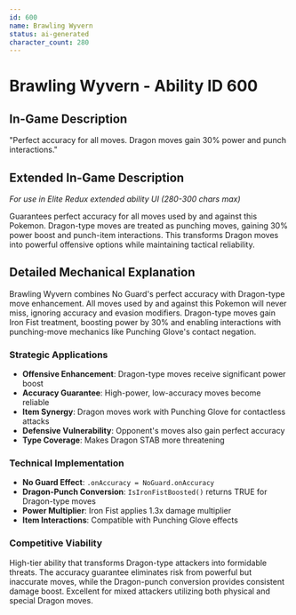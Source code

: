 ```yaml
---
id: 600
name: Brawling Wyvern
status: ai-generated
character_count: 280
---
```


# Brawling Wyvern - Ability ID 600

## In-Game Description
"Perfect accuracy for all moves. Dragon moves gain 30% power and punch interactions."

## Extended In-Game Description
*For use in Elite Redux extended ability UI (280-300 chars max)*

Guarantees perfect accuracy for all moves used by and against this Pokemon. Dragon-type moves are treated as punching moves, gaining 30% power boost and punch-item interactions. This transforms Dragon moves into powerful offensive options while maintaining tactical reliability.

## Detailed Mechanical Explanation

Brawling Wyvern combines No Guard's perfect accuracy with Dragon-type move enhancement. All moves used by and against this Pokemon will never miss, ignoring accuracy and evasion modifiers. Dragon-type moves gain Iron Fist treatment, boosting power by 30% and enabling interactions with punching-move mechanics like Punching Glove's contact negation.

### Strategic Applications
- **Offensive Enhancement**: Dragon-type moves receive significant power boost
- **Accuracy Guarantee**: High-power, low-accuracy moves become reliable
- **Item Synergy**: Dragon moves work with Punching Glove for contactless attacks
- **Defensive Vulnerability**: Opponent's moves also gain perfect accuracy
- **Type Coverage**: Makes Dragon STAB more threatening

### Technical Implementation
- **No Guard Effect**: `.onAccuracy = NoGuard.onAccuracy`
- **Dragon-Punch Conversion**: `IsIronFistBoosted()` returns TRUE for Dragon-type moves
- **Power Multiplier**: Iron Fist applies 1.3x damage multiplier
- **Item Interactions**: Compatible with Punching Glove effects

### Competitive Viability
High-tier ability that transforms Dragon-type attackers into formidable threats. The accuracy guarantee eliminates risk from powerful but inaccurate moves, while the Dragon-punch conversion provides consistent damage boost. Excellent for mixed attackers utilizing both physical and special Dragon moves.